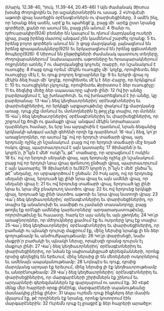 (Մարկ. 12.38-40, Ղուկ. 11.39-44, 20.45-46)
1 Այն ժամանակ Յիսուս խօսեց ժողովրդին եւ իր աշակերտներին ու ասաց. 2 «Մովսէսի աթոռի վրայ նստեցին օրէնսգէտներն ու փարիսեցիները. 3 ամէն ինչ, որ նրանք ձեզ ասեն, արէ՛ք եւ պահեցէ՛ք, բայց մի՛ արէք ըստ նրանց գործերի, քանի որ ասում են, բայց չեն անում: 4 Ծանր ու դժուարակիր(924) բեռներ են կապում եւ դնում մարդկանց ուսերի վրայ, բայց իրենց մատով անգամ չեն կամենում շարժել դրանք: 5 Եւ իրենց բոլոր գործերն անում են՝ ի ցոյց մարդկանց. լայնացնում են իրենց գրապանակները(925) եւ երկարացնում են իրենց զգեստների ծոպերը(926): 6 Սիրում են ընթրիքների ժամանակ պատուոյ տեղերը, ժողովարաններում՝ նախապատիւ աթոռները եւ հրապարակներում ողջոյններ առնել 7 ու մարդկանցից կոչուել՝ ռաբբի, որ նշանակում է ուսուցիչ: 8 Բայց դուք որեւէ մէկին ուսուցիչ մի՛ կոչէք, որովհետեւ ձեր ուսուցիչը մէկ է, եւ դուք բոլորդ եղբայրներ էք: 9 Եւ երկրի վրայ ոչ մէկին ձեզ հայր մի՛ կոչէք, որովհետեւ մէ՛կ է ձեր Հայրը, որ երկնքում է: 10 Եւ ուսուցիչներ չկոչուէք, որովհետեւ Քրիստոս է ձեր ուսուցիչը: 11 Եւ ձեզնից մեծը ձեր սպասաւորը պիտի լինի: 12 Ով իր անձը բարձրացնում է, կը խոնարհուի. եւ ով խոնարհեցնում է իր անձը, կը բարձրանայ:
13 Վա՜յ ձեզ կեղծաւորներիդ՝ օրէնսգէտներիդ եւ փարիսեցիներիդ, որ երկնքի արքայութիւնը փակում էք մարդկանց առաջ. դուք չէք մտնում եւ մտնողներին էլ թոյլ չէք տալիս, որ մտնեն:
15 Վա՜յ ձեզ կեղծաւորներիդ՝ օրէնսգէտներիդ եւ փարիսեցիներիդ, որ շրջում էք ծովի ու ցամաքի վրայ՝ անգամ մէկին նորահաւատ դարձնելու համար, եւ երբ նա այդպիսին է դառնում, նրան ձեզանից կրկնակի անգամ աւելի գեհենի որդի էք դարձնում:
16 Վա՜յ ձեզ, կո՛յր առաջնորդներ, որ ասում էք՝ ով որ երդուի տաճարի վրայ, այդ երդումը ոչինչ չի նշանակում. բայց ով որ երդուի տաճարի մէջ եղած ոսկու վրայ, պարտաւորւում է այն կատարել: 17 Յիմարնե՛ր եւ կոյրե՛ր, ի՞նչն է մեծ՝ ոսկի՞ն, թէ՞ տաճարը, որ սրբացնում է ոսկին: 18 Եւ՝ ով որ երդուի սեղանի վրայ, այդ երդումը ոչինչ չի նշանակում. բայց ով որ երդուի նրա վրայ գտնուող ընծայի վրայ, պարտաւորւում է այն կատարել: 19 Յիմարնե՛ր եւ(927) կոյրե՛ր, ի՞նչն է մեծ՝ ընծա՞ն, թէ՞ սեղանը, որ սրբագործում է ընծան: 20 Իսկ արդ, ով որ երդուեց սեղանի վրայ, երդուած կը լինի նրա վրայ եւ այն ամենի վրայ, որ սեղանի վրայ է: 21 Եւ ով երդուեց տաճարի վրայ, երդուած կը լինի նրա եւ նրա մէջ բնակուող Աստծու վրայ: 22 Եւ ով երդուեց երկնքի վրայ, երդուած կը լինի Աստծու աթոռի եւ նրա վրայ նստողի վրայ:
23 Վա՜յ ձեզ կեղծաւորներիդ՝ օրէնսգէտներիդ եւ փարիսեցիներիդ, որ տալիս էք անանուխի եւ սամիթի ու չամանի տասանորդը, բայց թողել էք օրէնքի ամենից կարեւորները՝ արդարադատութիւնը, ողորմութիւնը եւ հաւատը. հարկ էր այս անել եւ այն չթողնել: 24 Կո՛յր առաջնորդներ, որ մժղուկները քամում էք եւ ուղտերը կուլ էք տալիս:
25 Վա՜յ ձեզ կեղծաւորներիդ՝ օրէնսգէտներիդ եւ փարիսեցիներիդ, որ բաժակի ու պնակի դուրսը մաքրում էք, մինչ ներսից նրանք լի են ձեր գողութեամբ եւ անժուժկալութեամբ: 26 Կո՛յր փարիսեցի, նախ մաքրի՛ր բաժակի եւ պնակի ներսը, որպէսզի դրանց դուրսն էլ մաքուր լինի:
27 Վա՜յ ձեզ կեղծաւորներիդ՝ օրէնսգէտներիդ եւ փարիսեցիներիդ, որ նման էք սպիտակեցրած գերեզմանների, որոնք դրսից գեղեցիկ են երեւում, մինչ ներսից լի են մեռելների ոսկորներով եւ ամենայն ապականութեամբ: 28 Նոյնպէս եւ դուք, դրսից մարդկանց արդար էք երեւում, մինչ ներսից լի էք կեղծաւորութեամբ եւ անօրէնութեամբ:
29 Վա՜յ ձեզ կեղծաւորներիդ՝ օրէնսգէտներիդ եւ փարիսեցիներիդ, որ մարգարէների շիրիմներն էք շինում եւ արդարների գերեզմաններն էք զարդարում ու ասում էք. 30 «Եթէ մենք մեր հայրերի օրօք լինէինք, մարգարէների սպանութեանը մասնակից չէինք լինի»: 31 Ապա ուրեմն դուք ինքներդ ձեր մասին վկայում էք, թէ որդիներն էք նրանց, որոնք կոտորում էին մարգարէներին: 32 Ուրեմն դուք էլ լրացրէ՛ք ձեր հայրերի արածը»:

